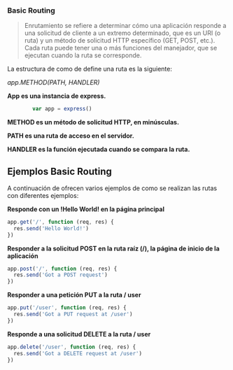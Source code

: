 ### Basic Routing

> Enrutamiento se refiere a determinar cómo una aplicación 
responde a una solicitud de cliente a un extremo determinado,
que es un URI (o ruta) y un método de solicitud HTTP específico (GET, POST, etc.).
Cada ruta puede tener una o más funciones del manejador, que se ejecutan cuando la ruta se corresponde.

La estructura de como de define una ruta es la siguiente:

*app.METHOD(PATH, HANDLER)*

**App es una instancia de express.**
    
```javascript
        var app = express()
```
        
**METHOD es un método de solicitud HTTP, en minúsculas.**
    
**PATH es una ruta de acceso en el servidor.**
    
**HANDLER es la función ejecutada cuando se compara la ruta.**
    
## Ejemplos Basic Routing

 A continuación de ofrecen varios ejemplos de como se realizan las rutas 
con diferentes ejemplos:

**Responde con un !Hello World! en la página principal**
```javascript
app.get('/', function (req, res) {
  res.send('Hello World!')
})
```
**Responder a la solicitud POST en la ruta raíz (/), la página de inicio de la aplicación**
```javascript
app.post('/', function (req, res) {
  res.send('Got a POST request')
})
```

**Responder a una petición PUT a la ruta / user**
```javascript
app.put('/user', function (req, res) {
  res.send('Got a PUT request at /user')
})
```

**Responde a una solicitud DELETE a la ruta / user**
```javascript
app.delete('/user', function (req, res) {
  res.send('Got a DELETE request at /user')
})
```

